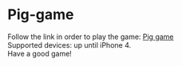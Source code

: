 # Pig-game
Follow the link in order to play the game: <a href="https://artem-str-31.github.io/Pig-game/">Pig game</a><br>
Supported devices: up until iPhone 4.<br>
Have a good game!
